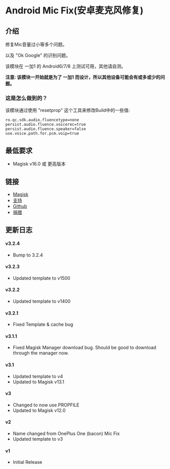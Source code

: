 # Android Mic Fix(安卓麦克风修复)
## 介绍
修复Mic音量过小等多个问题。

以及 "Ok Google" 的识别问题。

该模块在 一加1 的 Android6/7/8 上测试可用，其他请自测。

**注意: 该模块一开始就是为了 一加1 而设计，所以其他设备可能会有或多或少的问题。**

### 这是怎么做到的？
该模块通过使用 "resetprop" 这个工具来修改Build中的一些值:

	ro.qc.sdk.audio.fluencetype=none
	persist.audio.fluence.voicerec=true  
	persist.audio.fluence.speaker=false  
	use.voice.path.for.pcm.voip=true

## 最低要求
* Magisk v16.0 或 更高版本

## 链接
* [Magisk](http://forum.xda-developers.com/apps/magisk/official-magisk-v7-universal-systemless-t3473445)
* [支持](http://forum.xda-developers.com/apps/magisk/module-oneplus-one-bacon-mic-fix-t3503128)
* [Github](https://github.com/Magisk-Modules-Repo/bacon-mic-fix)
* [捐赠](https://www.paypal.me/Nomelas)

## 更新日志
#### v3.2.4
* Bump to 3.2.4
#### v3.2.3
* Updated template to v1500
#### v3.2.2
* Updated template to v1400
#### v3.2.1
* Fixed Template & cache bug
#### v3.1.1
* Fixed Magisk Manager download bug. Should be good to download through the manager now.
#### v3.1
* Updated template to v4
* Updated to Magisk v13.1
#### v3
* Changed to now use PROPFILE
* Updated to Magisk v12.0
#### v2
* Name changed from OnePlus One (bacon) Mic Fix
* Updated template to v3
#### v1
* Initial Release
